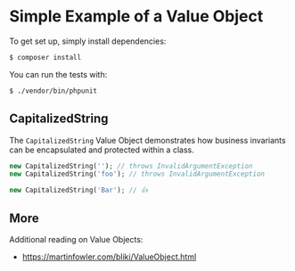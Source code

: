 # Simple Example of a Value Object

To get set up, simply install dependencies:

```bash
$ composer install
```

You can run the tests with:

```bash
$ ./vendor/bin/phpunit
```

## CapitalizedString

The `CapitalizedString` Value Object demonstrates how business invariants can be
encapsulated and protected within a class.

```php
new CapitalizedString(''); // throws InvalidArgumentException
new CapitalizedString('foo'); // throws InvalidArgumentException

new CapitalizedString('Bar'); // 👍
```

## More

Additional reading on Value Objects:
- https://martinfowler.com/bliki/ValueObject.html

